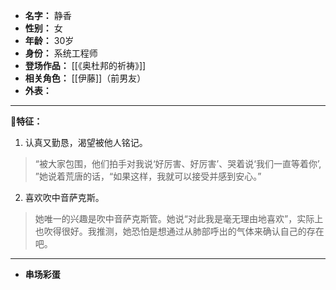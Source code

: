 
- **名字：** 静香
- **性别：** 女
- **年龄：** 30岁
- **身份：** 系统工程师
- **登场作品：** [[《奥杜邦的祈祷》]]
- **相关角色：** [[伊藤]]（前男友）
- **外表：** 

---

**🎷特征：** 

1. 认真又勤恳，渴望被他人铭记。

> “被大家包围，他们拍手对我说‘好厉害、好厉害’、哭着说‘我们一直等着你’, ”她说着荒唐的话，“如果这样，我就可以接受并感到安心。”

2. 喜欢吹中音萨克斯。

> 她唯一的兴趣是吹中音萨克斯管。她说“对此我是毫无理由地喜欢”，实际上也吹得很好。我推测，她恐怕是想通过从肺部呼出的气体来确认自己的存在吧。

---

- **串场彩蛋** 